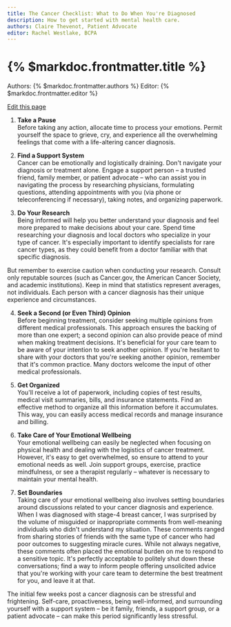 ```yaml
---
title: The Cancer Checklist: What to Do When You're Diagnosed
description: How to get started with mental health care.
authors: Claire Thevenot, Patient Advocate
editor: Rachel Westlake, BCPA
---
```


# {% $markdoc.frontmatter.title %}

Authors: {% $markdoc.frontmatter.authors %}
Editor: {% $markdoc.frontmatter.editor %}

[Edit this page](https://github.com/onefact/help.payless.health/edit/main/pages/cancer-checklist.md)

1. **Take a Pause**  
Before taking any action, allocate time to process your emotions. Permit yourself the space to grieve, cry, and experience all the overwhelming feelings that come with a life-altering cancer diagnosis.

2. **Find a Support System**  
Cancer can be emotionally and logistically draining. Don't navigate your diagnosis or treatment alone. Engage a support person – a trusted friend, family member, or patient advocate – who can assist you in navigating the process by researching physicians, formulating questions, attending appointments with you (via phone or teleconferencing if necessary), taking notes, and organizing paperwork.

3. **Do Your Research**  
Being informed will help you better understand your diagnosis and feel more prepared to make decisions about your care. Spend time researching your diagnosis and local doctors who specialize in your type of cancer. It's especially important to identify specialists for rare cancer types, as they could benefit from a doctor familiar with that specific diagnosis.

But remember to exercise caution when conducting your research. Consult only reputable sources (such as Cancer.gov, the American Cancer Society, and academic institutions). Keep in mind that statistics represent averages, not individuals. Each person with a cancer diagnosis has their unique experience and circumstances.

4. **Seek a Second (or Even Third) Opinion**  
Before beginning treatment, consider seeking multiple opinions from different medical professionals. This approach ensures the backing of more than one expert; a second opinion can also provide peace of mind when making treatment decisions. It's beneficial for your care team to be aware of your intention to seek another opinion. If you're hesitant to share with your doctors that you're seeking another opinion, remember that it's common practice. Many doctors welcome the input of other medical professionals.

5. **Get Organized**  
You'll receive a lot of paperwork, including copies of test results, medical visit summaries, bills, and insurance statements. Find an effective method to organize all this information before it accumulates. This way, you can easily access medical records and manage insurance and billing.

6. **Take Care of Your Emotional Wellbeing**  
Your emotional wellbeing can easily be neglected when focusing on physical health and dealing with the logistics of cancer treatment. However, it's easy to get overwhelmed, so ensure to attend to your emotional needs as well. Join support groups, exercise, practice mindfulness, or see a therapist regularly – whatever is necessary to maintain your mental health.

7. **Set Boundaries**  
Taking care of your emotional wellbeing also involves setting boundaries around discussions related to your cancer diagnosis and experience. When I was diagnosed with stage-4 breast cancer, I was surprised by the volume of misguided or inappropriate comments from well-meaning individuals who didn't understand my situation. These comments ranged from sharing stories of friends with the same type of cancer who had poor outcomes to suggesting miracle cures. While not always negative, these comments often placed the emotional burden on me to respond to a sensitive topic. It's perfectly acceptable to politely shut down these conversations; find a way to inform people offering unsolicited advice that you're working with your care team to determine the best treatment for you, and leave it at that.

The initial few weeks post a cancer diagnosis can be stressful and frightening. Self-care, proactiveness, being well-informed, and surrounding yourself with a support system – be it family, friends, a support group, or a patient advocate – can make this period significantly less stressful.
